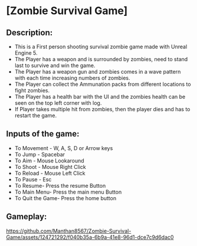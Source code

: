 
# [Zombie Survival Game]

## Description:
- This is a First person shooting survival zombie game made with Unreal Engine 5.
- The Player has a weapon and is surrounded by zombies, need to stand last to survive and win the game.
- The Player has a weapon gun and zombies comes in a wave pattern with each time increasing numbers of zombies.
- The Player can collect the Ammunation packs from different locations to fight zombies.
- The Player has a health bar with the UI and the zombies health can be seen on the top left corner with log.
- If Player takes multiple hit from zombies, then the player dies and has to restart the game.

## Inputs of the game:
- To Movement - W, A, S, D or Arrow keys
- To Jump - Spacebar
- To Aim - Mouse Lookaround
- To Shoot - Mouse Right Click
- To Reload - Mouse Left Click
- To Pause - Esc
- To Resume- Press the resume Button
- To Main Menu- Press the main menu Button
- To Quit the Game- Press the home button

## Gameplay:

https://github.com/Manthan8567/Zombie-Survival-Game/assets/124721292/f040b35a-6b9a-41e8-96d1-dce7c9d6dac0



